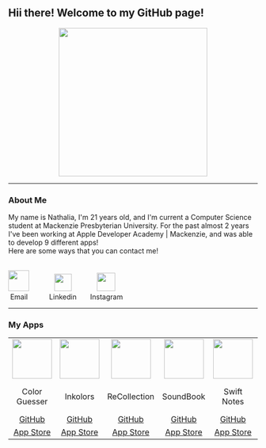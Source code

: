 ## Hii there! Welcome to my GitHub page!
<p align="center">
  <img src="https://user-images.githubusercontent.com/50211565/195243360-101e5f05-577b-4c7b-b11b-d3f31e2a54b6.png" width=300>
</p>

---
### About Me
My name is Nathalia, I'm 21 years old, and I'm current a Computer Science student at Mackenzie Presbyterian University. For the past almost 2 years I've been working at Apple Developer Academy | Mackenzie, and was able to develop 9 different apps! <br>
Here are some ways that you can contact me! <br><br>

[<img src="https://user-images.githubusercontent.com/50211565/195244037-0392c546-8f0d-45f4-aa77-6f3f041cf9cf.png" width=42>](mailto:nathaliapapst@gmail.com)&nbsp;&nbsp;&nbsp;&nbsp;&nbsp;&nbsp;&nbsp;&nbsp;&nbsp;&nbsp;&nbsp;&nbsp;
[<img src="https://user-images.githubusercontent.com/50211565/195244164-de0a09e0-e05e-4b9f-8f5e-625bff312890.png" width=35>](https://www.linkedin.com/in/nathalia-papst-1a1342202/)&nbsp;&nbsp;&nbsp;&nbsp;&nbsp;&nbsp;&nbsp;&nbsp;&nbsp;&nbsp;&nbsp;&nbsp;
[<img src="https://user-images.githubusercontent.com/50211565/195738669-5611712d-f9e9-4bf3-9f43-800ad01c5e42.png" width=37>](https://www.instagram.com/nathy_papst/)
<br>
&nbsp;Email&nbsp;&nbsp;&nbsp;&nbsp;&nbsp;&nbsp;&nbsp;&nbsp;&nbsp;&nbsp; Linkedin&nbsp;&nbsp;&nbsp;&nbsp;&nbsp;&nbsp; Instagram

---
### My Apps
<table align="center">
  <tr>
    <td align="center"><img src="https://user-images.githubusercontent.com/50211565/196816314-7a04379e-75c6-40dd-940d-41c6b692000a.png" height=80></td>
    <td align="center"><img src="https://user-images.githubusercontent.com/50211565/196820758-db115159-2923-46b4-b699-cb131a940778.png" height=80></td>
    <td align="center"><img src="https://user-images.githubusercontent.com/50211565/196822792-b007f0fb-9a18-48ef-88ae-51180c2511d7.png" height=80></td>
    <td align="center"><img src="https://user-images.githubusercontent.com/50211565/196823276-8db459ac-3ad0-4282-9039-63ed3040d9ef.png" height=80></td>
    <td align="center"><img src="https://user-images.githubusercontent.com/50211565/196827129-53a28fc7-53da-4459-aa69-cb4dbfe75e02.png" height=80></td>
    <td align="center"><img src="https://user-images.githubusercontent.com/50211565/196827276-e1892993-731a-4840-8e54-36ec366d9faa.png" height=80></td>
    <td align="center"><img src="https://user-images.githubusercontent.com/50211565/196828502-ebade6ff-3b80-4597-a5e2-42ad31a2cc68.png" height=80></td>
  </tr>
  <tr>
    <td align="center">Color Guesser</td>
    <td align="center">Inkolors</td>
    <td align="center">ReCollection</td>
    <td align="center">SoundBook</td>
    <td align="center">Swift Notes</td>
    <td align="center">Catch Fly - The Escape</td>
    <td align="center">Spixii Flashcards</td>
  </tr>
  <tr>
    <td align="center"><a href="https://github.com/NathyPapst/Color-Guesser">GitHub</a></td>
    <td align="center"><a href="https://github.com/NathyPapst/Inkolors-V2">GitHub</a></td>
    <td align="center"><a href="https://github.com/NathyPapst/ReCollection">GitHub</a></td>
    <td align="center"><a href="https://github.com/NathyPapst/SoundBook">GitHub</a></td>
    <td align="center"><a href="https://github.com/MarcosChevis/NotesApp">GitHub</a></td>
    <td align="center"><a href="https://github.com/rebeccamello/Catch-Fly">GitHub</a></td>
    <td align="center"><a href="https://github.com/Rebeccompany/Project-Swift">GitHub</a></td>
  </tr>
  <tr>
    <td align="center"><a href="https://apps.apple.com/br/app/color-guesser/id1572890374">App Store</a></td>
    <td align="center"><a href="https://apps.apple.com/br/app/inkolors/id1572342593">App Store</a></td>
    <td align="center"><a href="https://apps.apple.com/br/app/recollection/id1579614374">App Store</a></td>
    <td align="center"><a href="https://apps.apple.com/br/app/soundbook/id1588429241">App Store</a></td>
    <td align="center"><a href="https://apps.apple.com/br/app/swift-notes/id1579088750">App Store</a></td>
    <td align="center"><a href="https://apps.apple.com/br/app/catch-fly-the-escape/id1615619928">App Store</a></td>
    <td align="center"><a href="https://apps.apple.com/br/app/spixii-flashcards/id6443457347">App Store</a></td>
  </tr>
